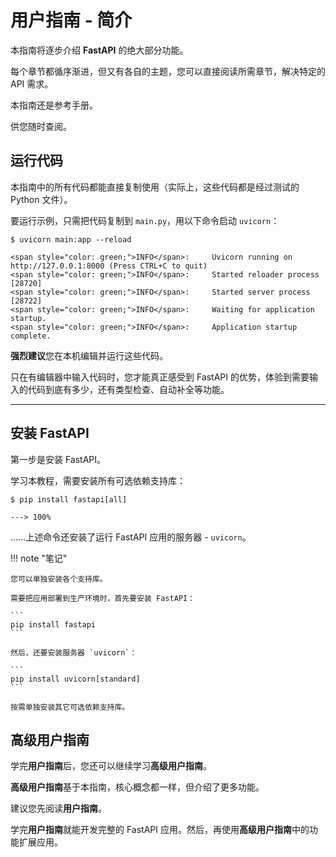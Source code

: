# 用户指南 - 简介

本指南将逐步介绍 **FastAPI** 的绝大部分功能。

每个章节都循序渐进，但又有各自的主题，您可以直接阅读所需章节，解决特定的 API 需求。

本指南还是参考手册。

供您随时查阅。

## 运行代码

本指南中的所有代码都能直接复制使用（实际上，这些代码都是经过测试的 Python 文件）。

要运行示例，只需把代码复制到 `main.py`，用以下命令启动 `uvicorn`：

<div class="termy">

```console
$ uvicorn main:app --reload

<span style="color: green;">INFO</span>:     Uvicorn running on http://127.0.0.1:8000 (Press CTRL+C to quit)
<span style="color: green;">INFO</span>:     Started reloader process [28720]
<span style="color: green;">INFO</span>:     Started server process [28722]
<span style="color: green;">INFO</span>:     Waiting for application startup.
<span style="color: green;">INFO</span>:     Application startup complete.
```

</div>

**强烈建议**您在本机编辑并运行这些代码。

只在有编辑器中输入代码时，您才能真正感受到 FastAPI 的优势，体验到需要输入的代码到底有多少，还有类型检查、自动补全等功能。

---

## 安装 FastAPI

第一步是安装 FastAPI。

学习本教程，需要安装所有可选依赖支持库：

<div class="termy">

```console
$ pip install fastapi[all]

---> 100%
```

</div>

......上述命令还安装了运行 FastAPI 应用的服务器 -  `uvicorn`。

!!! note "笔记"

    您可以单独安装各个支持库。
    
    需要把应用部署到生产环境时，首先要安装 FastAPI：
    
    ```
    pip install fastapi
    ```
    
    然后，还要安装服务器 `uvicorn`：
    
    ```
    pip install uvicorn[standard]
    ```
    
    按需单独安装其它可选依赖支持库。

## 高级用户指南

学完**用户指南**后，您还可以继续学习**高级用户指南**。

**高级用户指南**基于本指南，核心概念都一样，但介绍了更多功能。

建议您先阅读**用户指南**。

学完**用户指南**就能开发完整的 FastAPI 应用。然后，再使用**高级用户指南**中的功能扩展应用。
